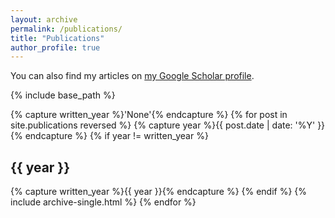 ```yaml
---
layout: archive
permalink: /publications/
title: "Publications"
author_profile: true
---
```


You can also find my articles on [my Google Scholar profile](https://scholar.google.com/citations?user=e9JynrAAAAAJ).

{% include base_path %}

{% capture written_year %}'None'{% endcapture %}
{% for post in site.publications reversed %}
  {% capture year %}{{ post.date | date: '%Y' }}{% endcapture %}
  {% if year != written_year %}
    <h2 id="{{ year | slugify }}" class="archive__subtitle">{{ year }}</h2>
    {% capture written_year %}{{ year }}{% endcapture %}
  {% endif %}
  {% include archive-single.html %}
{% endfor %}